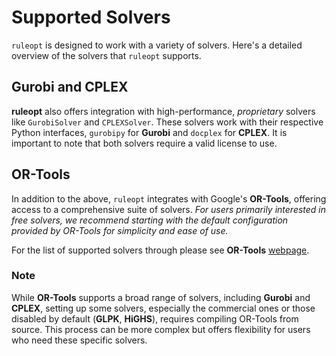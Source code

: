 # Supported Solvers

`ruleopt` is designed to work with a variety of solvers. Here's a detailed overview of the solvers that `ruleopt` supports.

## Gurobi and CPLEX

**ruleopt** also offers integration with high-performance, _proprietary_ solvers like `GurobiSolver` and `CPLEXSolver`. These solvers work with their respective Python interfaces, `gurobipy` for **Gurobi** and `docplex` for **CPLEX**. It is important to note that both solvers require a valid license to use.

## OR-Tools

In addition to the above, `ruleopt` integrates with Google's **OR-Tools**, offering access to a comprehensive suite of solvers. _For users primarily interested in free solvers, we recommend starting with the default configuration provided by OR-Tools for simplicity and ease of use._

For the list of supported solvers through please see **OR-Tools** [webpage](https://developers.google.com/optimization).

### Note

While **OR-Tools** supports a broad range of solvers, including **Gurobi** and **CPLEX**, setting up some solvers, especially the commercial ones or those disabled by default (**GLPK**, **HiGHS**), requires compiling OR-Tools from source. This process can be more complex but offers flexibility for users who need these specific solvers.